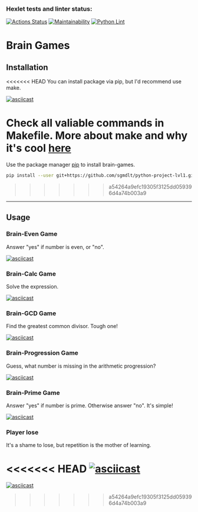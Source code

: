 ### Hexlet tests and linter status:
[![Actions Status](https://github.com/sgmdlt/python-project-lvl1/workflows/hexlet-check/badge.svg)](https://github.com/sgmdlt/python-project-lvl1/actions)
[![Maintainability](https://api.codeclimate.com/v1/badges/345aa41d98565d18cef5/maintainability)](https://codeclimate.com/github/sgmdlt/python-project-lvl1/maintainability)
[![Python Lint](https://github.com/sgmdlt/python-project-lvl1/actions/workflows/lint.yml/badge.svg)](https://github.com/sgmdlt/python-project-lvl1/actions/workflows/lint.yml)

# Brain Games

## Installation

<<<<<<< HEAD
You can install package via pip, but I'd recommend use make.

[![asciicast](https://asciinema.org/a/sGt9gkKZEOm9aeeavX5wCqkEE.svg)](https://asciinema.org/a/sGt9gkKZEOm9aeeavX5wCqkEE)

Check all valiable commands in Makefile. 
More about make and why it's cool [here](https://makefile.site/) 
=======

Use the package manager [pip](https://pip.pypa.io/en/stable/) to install brain-games.

```bash
pip install --user git+https://github.com/sgmdlt/python-project-lvl1.git
```
>>>>>>> a54264a9efc19305f3125dd059396d4a74b003a9

---
## Usage

### Brain-Even Game
Answer "yes" if number is even, or "no".

[![asciicast](https://asciinema.org/a/ZauYSZJ0ZYV9B2fqeTITpIAuw.svg)](https://asciinema.org/a/ZauYSZJ0ZYV9B2fqeTITpIAuw)

### Brain-Calc Game
Solve the expression.

[![asciicast](https://asciinema.org/a/4YHjchAZObe20SMuTJyueqhp7.svg)](https://asciinema.org/a/4YHjchAZObe20SMuTJyueqhp7)

### Brain-GCD Game
Find the greatest common divisor. Tough one!

[![asciicast](https://asciinema.org/a/OnzRBilQet25kj9OAdHcYAR2w.svg)](https://asciinema.org/a/OnzRBilQet25kj9OAdHcYAR2w)

### Brain-Progression Game
Guess, what number is missing in the arithmetic progression?

[![asciicast](https://asciinema.org/a/AooSf4Zi6gGIFiuGkIKuBw4ti.svg)](https://asciinema.org/a/AooSf4Zi6gGIFiuGkIKuBw4ti)

### Brain-Prime Game
Answer "yes" if number is prime. Otherwise answer "no". It's simple!

[![asciicast](https://asciinema.org/a/J8SL5xLeccQaMN6NCovXYsP3O.svg)](https://asciinema.org/a/J8SL5xLeccQaMN6NCovXYsP3O)

### Player lose
It's a shame to lose, but repetition is the mother of learning.

<<<<<<< HEAD
[![asciicast](https://asciinema.org/a/DQA6CmKSVbK7et2FUDuuYBAEI.svg)](https://asciinema.org/a/DQA6CmKSVbK7et2FUDuuYBAEI)
=======
[![asciicast](https://asciinema.org/a/DQA6CmKSVbK7et2FUDuuYBAEI.svg)](https://asciinema.org/a/DQA6CmKSVbK7et2FUDuuYBAEI)
>>>>>>> a54264a9efc19305f3125dd059396d4a74b003a9
